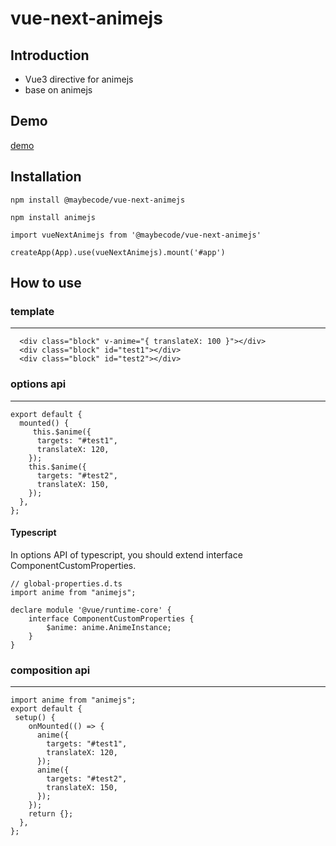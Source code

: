 # vue-next-animejs

## Introduction
  * Vue3 directive  for animejs
  * base on animejs

## Demo
[demo](http://null_639_5368.gitee.io/vue-next-animejs)

## Installation
```
npm install @maybecode/vue-next-animejs 

npm install animejs 
```

```
import vueNextAnimejs from '@maybecode/vue-next-animejs'

createApp(App).use(vueNextAnimejs).mount('#app')
```

## How to use 
### template 
***
```
  <div class="block" v-anime="{ translateX: 100 }"></div>
  <div class="block" id="test1"></div>
  <div class="block" id="test2"></div>
```
### options api 
***
```
export default {
  mounted() {
     this.$anime({
      targets: "#test1",
      translateX: 120,
    });
    this.$anime({
      targets: "#test2",
      translateX: 150,
    });
  },
};
```
#### Typescript

 In options API of typescript, you should extend interface ComponentCustomProperties.

```
// global-properties.d.ts
import anime from "animejs";

declare module '@vue/runtime-core' {
    interface ComponentCustomProperties {
        $anime: anime.AnimeInstance;
    }
}
```
### composition api 
***
```
import anime from "animejs";
export default {
 setup() {
    onMounted(() => {
      anime({
        targets: "#test1",
        translateX: 120,
      });
      anime({
        targets: "#test2",
        translateX: 150,
      });
    });
    return {};
  },
};
```